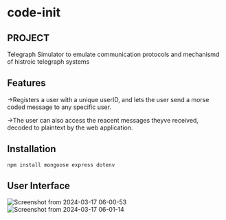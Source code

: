 # code-init
## PROJECT
Telegraph Simulator to emulate communication protocols and mechanismd of histroic telegraph systems
## Features
->Registers a user with a unique userID, and lets the user send a morse coded message to any specific user.

->The user can also access the reacent messages theyve received, decoded to plaintext by the web application.

## Installation
```
npm install mongoose express dotenv
```

## User Interface


![Screenshot from 2024-03-17 06-00-53](https://github.com/thomas-777/code-init/assets/132759003/82ee9197-dfcc-4593-8c43-98824bec14e6)
![Screenshot from 2024-03-17 06-01-14](https://github.com/thomas-777/code-init/assets/132759003/72212c61-70b7-4c07-a99e-912c84257fc6)
